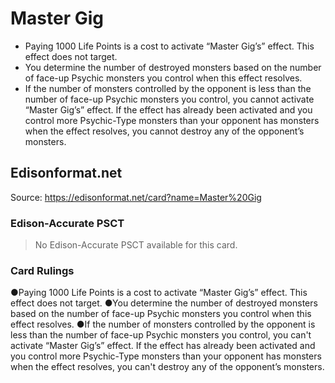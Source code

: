 # Master Gig

*   Paying 1000 Life Points is a cost to activate “Master Gig’s” effect. This effect does not target.
*   You determine the number of destroyed monsters based on the number of face-up Psychic monsters you control when this effect resolves.
*   If the number of monsters controlled by the opponent is less than the number of face-up Psychic monsters you control, you cannot activate “Master Gig’s” effect. If the effect has already been activated and you control more Psychic-Type monsters than your opponent has monsters when the effect resolves, you cannot destroy any of the opponent’s monsters.

## Edisonformat.net

Source: https://edisonformat.net/card?name=Master%20Gig

### Edison-Accurate PSCT

> No Edison-Accurate PSCT available for this card.

### Card Rulings

●Paying 1000 Life Points is a cost to activate “Master Gig’s” effect. This effect does not target.
●You determine the number of destroyed monsters based on the number of face-up Psychic monsters you control when this effect resolves.
●If the number of monsters controlled by the opponent is less than the number of face-up Psychic monsters you control, you can't activate “Master Gig’s” effect. If the effect has already been activated and you control more Psychic-Type monsters than your opponent has monsters when the effect resolves, you can't destroy any of the opponent’s monsters.
            